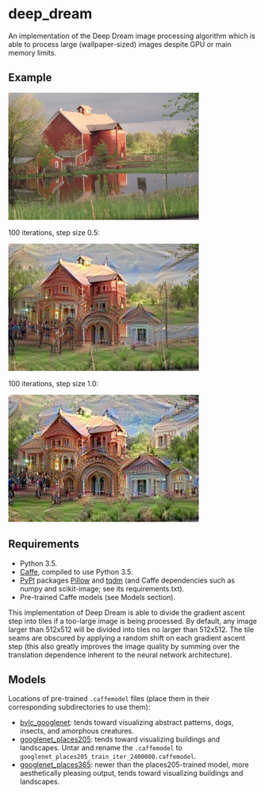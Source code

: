 deep_dream
==========

An implementation of the Deep Dream image processing algorithm which is able to process large (wallpaper-sized) images despite GPU or main memory limits.

Example
-------

![Example input](example_in.jpg)

100 iterations, step size 0.5:

![Example output 1](example_med.jpg)

100 iterations, step size 1.0:

![Example output 2](example_out.jpg)

Requirements
------------

- Python 3.5.
- [Caffe](http://caffe.berkeleyvision.org), compiled to use Python 3.5.
- [PyPI](https://pypi.python.org/pypi) packages [Pillow](http://pillow.readthedocs.io/en/stable/) and [tqdm](https://pypi.python.org/pypi/tqdm) (and Caffe dependencies such as numpy and scikit-image; see its requirements.txt).
- Pre-trained Caffe models (see Models section).

This implementation of Deep Dream is able to divide the gradient ascent step into tiles if a too-large image is being processed. By default, any image larger than 512x512 will be divided into tiles no larger than 512x512. The tile seams are obscured by applying a random shift on each gradient ascent step (this also greatly improves the image quality by summing over the translation dependence inherent to the neural network architecture).

Models
------

Locations of pre-trained `.caffemodel` files (place them in their corresponding subdirectories to use them):

- [bvlc_googlenet](http://dl.caffe.berkeleyvision.org/bvlc_googlenet.caffemodel): tends toward visualizing abstract patterns, dogs, insects, and amorphous creatures.
- [googlenet_places205](http://places.csail.mit.edu/model/googlenet_places205.tar.gz): tends toward visualizing buildings and landscapes. Untar and rename the `.caffemodel` to `googlenet_places205_train_iter_2400000.caffemodel`.
- [googlenet_places365](http://places2.csail.mit.edu/models_places365/googlenet_places365.caffemodel): newer than the places205-trained model, more aesthetically pleasing output, tends toward visualizing buildings and landscapes.

